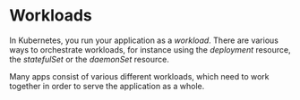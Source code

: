 # Workloads

In Kubernetes, you run your application as a _workload_. There are various ways
to orchestrate workloads, for instance using the _deployment_ resource, the
_statefulSet_ or the _daemonSet_ resource.

Many apps consist of various different workloads, which need to work together in
order to serve the application as a whole. 

